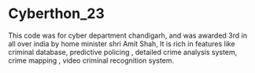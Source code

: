 # Cyberthon_23
This code was for cyber department chandigarh, and was awarded 3rd in all over india by home minister shri Amit Shah, It is rich in features like criminal database, predictive policing , detailed crime analysis system, crime mapping , video criminal recognition system.
